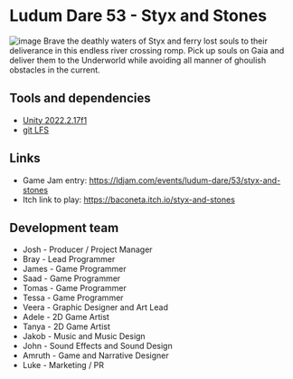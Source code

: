 # Ludum Dare 53 - Styx and Stones
![image](https://user-images.githubusercontent.com/36744690/236013949-e5447613-5c27-4328-b59f-7e1642d5cc15.png)
Brave the deathly waters of Styx and ferry lost souls to their deliverance in this endless river crossing romp. 
Pick up souls on Gaia and deliver them to the Underworld while avoiding all manner of ghoulish obstacles in the current.

## Tools and dependencies
- [Unity 2022.2.17f1](https://unity3d.com/unity/whats-new/2022.2.17)
- [git LFS](https://git-lfs.github.com/)

## Links
- Game Jam entry: https://ldjam.com/events/ludum-dare/53/styx-and-stones
- Itch link to play: https://baconeta.itch.io/styx-and-stones

## Development team
- Josh - Producer / Project Manager
- Bray - Lead Programmer
- James - Game Programmer
- Saad - Game Programmer
- Tomas - Game Programmer
- Tessa - Game Programmer
- Veera - Graphic Designer and Art Lead
- Adele - 2D Game Artist
- Tanya - 2D Game Artist
- Jakob - Music and Music Design
- John - Sound Effects and Sound Design
- Amruth - Game and Narrative Designer
- Luke - Marketing / PR

